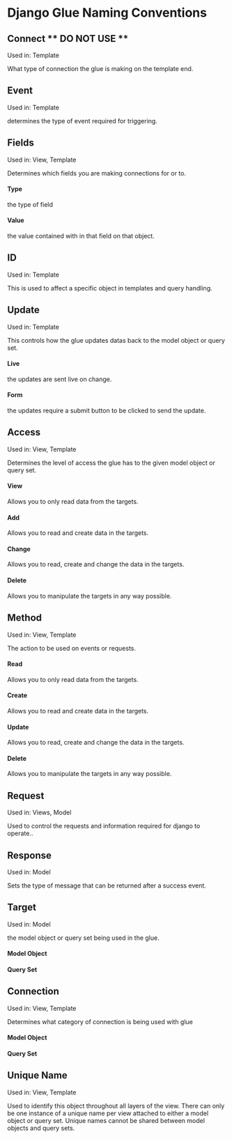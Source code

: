 # Django Glue Naming Conventions

## Connect ** DO NOT USE **
Used in: Template

What type of connection the glue is making on the template end.

## Event
Used in: Template

determines the type of event required for triggering.

## Fields
Used in: View, Template

Determines which fields you are making connections for or to.

#### Type
the type of field

#### Value
the value contained with in that field on that object.

## ID
Used in: Template

This is used to affect a specific object in templates and query handling.

## Update
Used in: Template

This controls how the glue updates datas back to the model object or query set.

#### Live
the updates are sent live on change.

#### Form
the updates require a submit button to be clicked to send the update.

## Access
Used in: View, Template

Determines the level of access the glue has to the given model object or query set.

#### View
Allows you to only read data from the targets.

#### Add
Allows you to read and create data in the targets.

#### Change
Allows you to read, create and change the data in the targets.

#### Delete
Allows you to manipulate the targets in any way possible.

## Method
Used in: View, Template

The action to be used on events or requests.

#### Read
Allows you to only read data from the targets.

#### Create
Allows you to read and create data in the targets.

#### Update
Allows you to read, create and change the data in the targets.

#### Delete
Allows you to manipulate the targets in any way possible.

## Request
Used in: Views, Model

Used to control the requests and information required for django to operate..

## Response
Used in: Model

Sets the type of message that can be returned after a success event.

## Target
Used in: Model

the model object or query set being used in the glue.

#### Model Object

#### Query Set

## Connection
Used in: View, Template

Determines what category of connection is being used with glue

#### Model Object

#### Query Set

## Unique Name
Used in: View, Template

Used to identify this object throughout all layers of the view.
There can only be one instance of a unique name per view attached to either a model object or query set.
Unique names cannot be shared between model objects and query sets.

